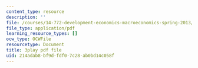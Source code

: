 ```yaml
---
content_type: resource
description: ''
file: /courses/14-772-development-economics-macroeconomics-spring-2013/214adab8bf9dfdf07c28ab0bd14c058f_BrvMZf2jaso.pdf
file_type: application/pdf
learning_resource_types: []
ocw_type: OCWFile
resourcetype: Document
title: 3play pdf file
uid: 214adab8-bf9d-fdf0-7c28-ab0bd14c058f
---
```

